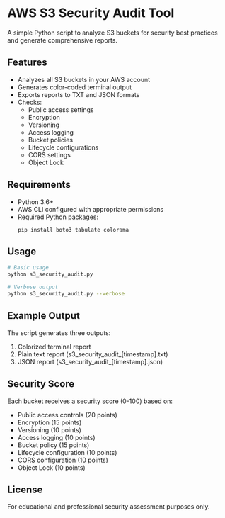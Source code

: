 # AWS S3 Security Audit Tool

A simple Python script to analyze S3 buckets for security best practices and generate comprehensive reports.

## Features

- Analyzes all S3 buckets in your AWS account
- Generates color-coded terminal output
- Exports reports to TXT and JSON formats
- Checks:
  - Public access settings
  - Encryption
  - Versioning
  - Access logging
  - Bucket policies
  - Lifecycle configurations
  - CORS settings
  - Object Lock

## Requirements

- Python 3.6+
- AWS CLI configured with appropriate permissions
- Required Python packages:
  ```
  pip install boto3 tabulate colorama
  ```

## Usage

```bash
# Basic usage
python s3_security_audit.py

# Verbose output
python s3_security_audit.py --verbose
```

## Example Output

The script generates three outputs:
1. Colorized terminal report
2. Plain text report (s3_security_audit_[timestamp].txt)
3. JSON report (s3_security_audit_[timestamp].json)

## Security Score

Each bucket receives a security score (0-100) based on:
- Public access controls (20 points)
- Encryption (15 points)
- Versioning (10 points)
- Access logging (10 points)
- Bucket policy (15 points)
- Lifecycle configuration (10 points)
- CORS configuration (10 points)
- Object Lock (10 points)

## License

For educational and professional security assessment purposes only.
